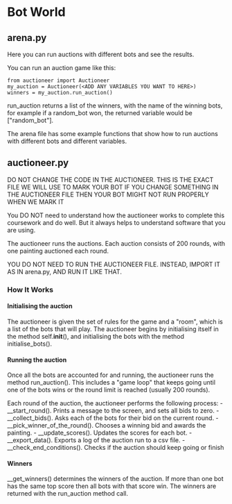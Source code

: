 # Bot World

## arena.py
Here you can run auctions with different bots and see the results. 

You can run an auction game like this:

	from auctioneer import Auctioneer
	my_auction = Auctioneer(<ADD ANY VARIABLES YOU WANT TO HERE>)
	winners = my_auction.run_auction()

run_auction returns a list of the winners, with the name of the winning bots, for example if a random_bot won, the returned variable would be ["random_bot"].

The arena file has some example functions that show how to run auctions with different bots and different variables. 

## auctioneer.py
DO NOT CHANGE THE CODE IN THE AUCTIONEER. THIS IS THE EXACT FILE WE WILL USE TO MARK YOUR BOT
IF YOU CHANGE SOMETHING IN THE AUCTIONEER FILE THEN YOUR BOT MIGHT NOT RUN PROPERLY WHEN WE MARK IT 

You DO NOT need to understand how the auctioneer works to complete this coursework and do well. 
But it always helps to understand software that you are using. 

The auctioneer runs the auctions.
Each auction consists of 200 rounds, with one painting auctioned each round.

YOU DO NOT NEED TO RUN THE AUCTIONEER FILE. INSTEAD, IMPORT IT AS IN arena.py, AND RUN IT LIKE THAT.

### How It Works

#### Initialising the auction
The auctioneer is given the set of rules for the game and a "room", which is a list of the bots that will play. 
The auctioneer begins by initialising itself in the method self.__init__(), and initialising the bots with the method initialise_bots(). 

#### Running the auction
Once all the bots are accounted for and running, the auctioneer runs the method run_auction(). This includes a "game loop" that keeps going until one of the bots wins or the round limit is reached (usually 200 rounds).

Each round of the auction, the auctioneer performs the following process:
	- __start_round(). Prints a message to the screen, and sets all bids to zero. 
	- __collect_bids(). Asks each of the bots for their bid on the current round.
	- __pick_winner_of_the_round(). Chooses a winning bid and awards the painting.
	- __update_scores(). Updates the scores for each bot. 
	- __export_data(). Exports a log of the auction run to a csv file. 
	- __check_end_conditions(). Checks if the auction should keep going or finish

#### Winners
__get_winners() determines the winners of the auction. If more than one bot has the same top score then all bots with that score win. 
The winners are returned with the run_auction method call.